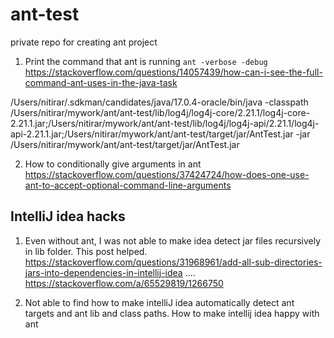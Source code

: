 # ant-test

private repo for creating ant project

1. Print the command that ant is running 
`ant -verbose -debug`
https://stackoverflow.com/questions/14057439/how-can-i-see-the-full-command-ant-uses-in-the-java-task

/Users/nitirar/.sdkman/candidates/java/17.0.4-oracle/bin/java -classpath /Users/nitirar/mywork/ant/ant-test/lib/log4j/log4j-core/2.21.1/log4j-core-2.21.1.jar;/Users/nitirar/mywork/ant/ant-test/lib/log4j/log4j-api/2.21.1/log4j-api-2.21.1.jar;/Users/nitirar/mywork/ant/ant-test/target/jar/AntTest.jar -jar /Users/nitirar/mywork/ant/ant-test/target/jar/AntTest.jar


2. How to conditionally give arguments in ant
   https://stackoverflow.com/questions/37424724/how-does-one-use-ant-to-accept-optional-command-line-arguments

## IntelliJ idea hacks


1. Even without ant, I was not able to make idea detect jar files recursively in lib folder. This post helped. https://stackoverflow.com/questions/31968961/add-all-sub-directories-jars-into-dependencies-in-intellij-idea
.... https://stackoverflow.com/a/65529819/1266750

2. Not able to find how to make intelliJ idea automatically detect ant targets and ant lib and class paths. How to make intellij idea happy with ant
